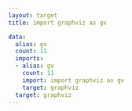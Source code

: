 ```yaml
---
layout: target
title: import graphviz as gv

data:
  alias: gv
  count: 11
  imports:
  - alias: gv
    count: 11
    import: import graphviz as gv
    target: graphviz
  target: graphviz
---
```

